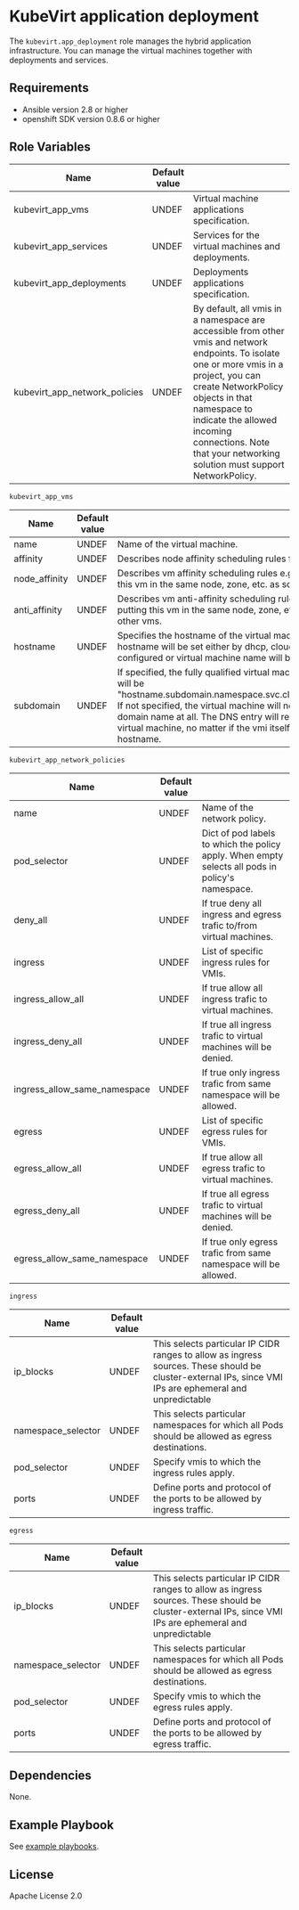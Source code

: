 KubeVirt application deployment
===============================

The `kubevirt.app_deployment` role manages the hybrid application infrastructure.
You can manage the virtual machines together with deployments and services.

Requirements
------------

 * Ansible version 2.8 or higher
 * openshift SDK version 0.8.6 or higher

Role Variables
--------------

| Name                          | Default value |                                                    |
|-------------------------------|---------------|----------------------------------------------------|
| kubevirt_app_vms              | UNDEF         | Virtual machine applications specification.        |
| kubevirt_app_services         | UNDEF         | Services for the virtual machines and deployments. |
| kubevirt_app_deployments      | UNDEF         | Deployments applications specification.            |
| kubevirt_app_network_policies | UNDEF         | By default, all vmis in a namespace are accessible from other vmis and network endpoints. To isolate one or more vmis in a project, you can create NetworkPolicy objects in that namespace to indicate the allowed incoming connections. Note that your networking solution must support NetworkPolicy. |

`kubevirt_app_vms`

| Name      | Default value |                                              |
|-----------|---------------|----------------------------------------------|
| name      | UNDEF         | Name of the virtual machine.                 |
| affinity  | UNDEF         | Describes node affinity scheduling rules for the vm. |
| node_affinity | UNDEF     | Describes vm affinity scheduling rules e.g. co-locate this vm in the same node, zone, etc. as some other vms |
| anti_affinity | UNDEF     | Describes vm anti-affinity scheduling rules e.g. avoid putting this vm in the same node, zone, etc. as some other vms. |
| hostname  | UNDEF         | Specifies the hostname of the virtual machine. The hostname will be set either by dhcp, cloud-init if configured or virtual machine name will be used. |
| subdomain | UNDEF         | If specified, the fully qualified virtual machine hostname will be "hostname.subdomain.namespace.svc.cluster_domain". If not specified, the virtual machine will not have a domain name at all. The DNS entry will resolve to the virtual machine, no matter if the vmi itself can pick up a hostname. |

`kubevirt_app_network_policies`

| Name                 | Default value |                                            |
|----------------------|---------------|--------------------------------------------|
| name                 | UNDEF         | Name of the network policy.                |
| pod_selector         | UNDEF         | Dict of pod labels to which the policy apply. When empty selects all pods in policy's namespace. |
| deny_all             | UNDEF         | If true deny all ingress and egress trafic to/from virtual machines. |
| ingress              | UNDEF         | List of specific ingress rules for VMIs. |
| ingress_allow_all    | UNDEF         | If true allow all ingress trafic to virtual machines. |
| ingress_deny_all     | UNDEF         | If true all ingress trafic to virtual machines will be denied. |
| ingress_allow_same_namespace | UNDEF | If true only ingress trafic from same namespace will be allowed. |
| egress               | UNDEF         | List of specific egress rules for VMIs. |
| egress_allow_all     | UNDEF         | If true allow all egress trafic to virtual machines. |
| egress_deny_all      | UNDEF         | If true all egress trafic to virtual machines will be denied. |
| egress_allow_same_namespace | UNDEF  | If true only egress trafic from same namespace will be allowed. |

`ingress`

| Name                 | Default value |                                            |
|----------------------|---------------|--------------------------------------------|
| ip_blocks    | UNDEF         | This selects particular IP CIDR ranges to allow as ingress sources. These should be cluster-external IPs, since VMI IPs are ephemeral and unpredictable |
| namespace_selector | UNDEF   | This selects particular namespaces for which all Pods should be allowed as egress destinations. |
| pod_selector | UNDEF         | Specify vmis to which the ingress rules apply. |
| ports        | UNDEF         | Define ports and protocol of the ports to be allowed by ingress traffic. |

`egress`

| Name                 | Default value |                                            |
|----------------------|---------------|--------------------------------------------|
| ip_blocks     | UNDEF         | This selects particular IP CIDR ranges to allow as ingress sources. These should be cluster-external IPs, since VMI IPs are ephemeral and unpredictable |
| namespace_selector | UNDEF    | This selects particular namespaces for which all Pods should be allowed as egress destinations. |
| pod_selector  | UNDEF         | Specify vmis to which the egress rules apply. |
| ports         | UNDEF         | Define ports and protocol of the ports to be allowed by egress traffic. |

Dependencies
------------

None.

Example Playbook
----------------
See [example playbooks](https://github.com/kubevirt/ansible-kubevirt-modules/blob/master/roles/app_deployment/examples).

License
-------

Apache License 2.0
